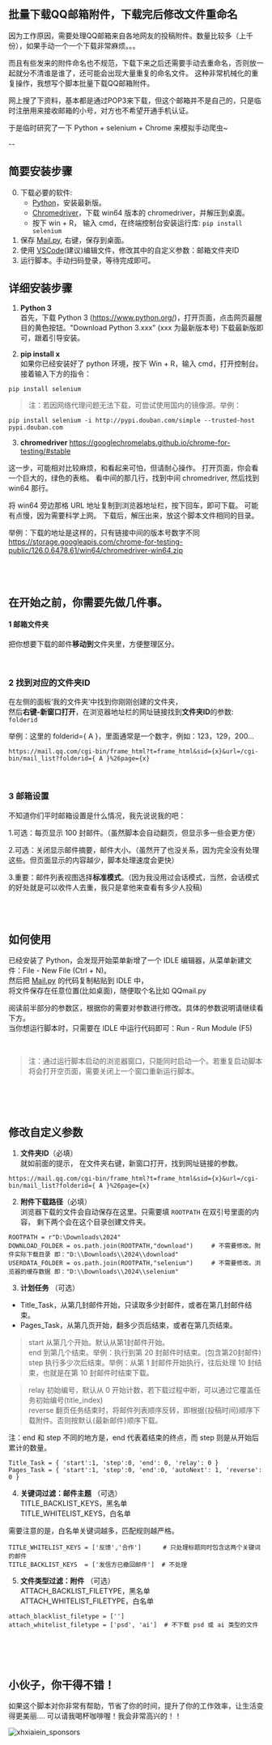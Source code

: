 ## 批量下载QQ邮箱附件，下载完后修改文件重命名

因为工作原因，需要处理QQ邮箱来自各地网友的投稿附件。数量比较多（上千份），如果手动一个一个下载非常麻烦。。。

而且有些发来的附件命名也不规范，下载下来之后还需要手动去重命名，否则放一起就分不清谁是谁了，还可能会出现大量重复的命名文件。 这种非常机械化的重复操作，我想写个脚本批量下载QQ邮箱附件。

网上搜了下资料，基本都是通过POP3来下载，但这个邮箱并不是自己的，只是临时注册用来接收邮箱的小号，对方也不希望开通手机认证。

于是临时研究了一下 Python + selenium + Chrome 来模拟手动爬虫~
  
--

## 简要安装步骤

0. 下载必要的软件:
   - [Python](https://www.python.org/downloads/)，安装最新版。
   - [Chromedriver](https://googlechromelabs.github.io/chrome-for-testing/#stable)，下载 win64 版本的 chromedriver，并解压到桌面。
   - 按下 win + R， 输入 cmd，在终端控制台安装运行库: `pip install selenium`
1. 保存 [Mail.py](https://raw.githubusercontent.com/XHXIAIEIN/Auto-Download-QQMail-Attach/master/Mail.py), 右键，保存到桌面。
2. 使用 [VSCode](https://code.visualstudio.com/Download)(建议)编辑文件，修改其中的自定义参数：邮箱文件夹ID
3. 运行脚本。手动扫码登录，等待完成即可。


## 详细安装步骤

1. **Python 3**   
首先，下载 Python 3 (https://www.python.org/)，打开页面，点击网页最醒目的黄色按钮。"Download Python 3.xxx" (xxx 为最新版本号)
下载最新版即可，跟着引导安装。

2. **pip install x**  
如果你已经安装好了 python 环境，按下 Win + R，输入 cmd，打开控制台。    
接着输入下方的指令：

```
pip install selenium
```

> 注：若因网络代理问题无法下载，可尝试使用国内的镜像源。举例：

```
pip install selenium -i http://pypi.douban.com/simple --trusted-host pypi.douban.com
```

3.  **chromedriver**
https://googlechromelabs.github.io/chrome-for-testing/#stable

这一步，可能相对比较麻烦，和看起来可怕，但请耐心操作。
打开页面，你会看一个巨大的，绿色的表格。
看中间的那几行，找到中间 chromedriver, 然后找到 win64 那行。

将 win64 旁边那格 URL 地址复制到浏览器地址栏，按下回车，即可下载。
可能有点慢，因为需要科学上网。
下载后，解压出来，放这个脚本文件相同的目录。

举例：下载的地址是这样的，只有链接中间的版本号数字不同
https://storage.googleapis.com/chrome-for-testing-public/126.0.6478.61/win64/chromedriver-win64.zip

<br><br>

## 在开始之前，你需要先做几件事。

#### 1 邮箱文件夹

把你想要下载的邮件**移动到**文件夹里，方便整理区分。
   
<br>   
   
### 2 找到对应的文件夹ID
在左侧的面板‘我的文件夹’中找到你刚刚创建的文件夹，  
然后**右键-新窗口打开**，在浏览器地址栏的网址链接找到**文件夹ID**的参数:  `folderid`  
  
举例：这里的 folderid={ A }，里面通常是一个数字，例如：123，129，200...  
```
https://mail.qq.com/cgi-bin/frame_html?t=frame_html&sid={x}&url=/cgi-bin/mail_list?folderid={ A }%26page={x}
```  
     
<br>   
   
### 3 邮箱设置

不知道你们平时邮箱设置是什么情况，我先说说我的吧：    
  
1.可选：每页显示 100 封邮件。（虽然脚本会自动翻页，但显示多一些会更方便）  
  
2.可选：关闭显示邮件摘要，邮件大小。（虽然开了也没关系，因为完全没有处理这些。但页面显示的内容越少，脚本处理速度会更快）  
  
3.重要：邮件列表视图选择**标准模式**。（因为我没用过会话模式，当然，会话模式的好处就是可以收件人去重，我只是拿他来查看有多少人投稿)   

<br><br>
    
## 如何使用

已经安装了 Python，会发现开始菜单新增了一个 IDLE 编辑器，从菜单新建文件：File - New File (Ctrl + N)。    
然后把 [Mail.py](https://raw.githubusercontent.com/XHXIAIEIN/Auto-Download-QQMail-Attach/master/Mail.py) 的代码复制粘贴到 IDLE 中，  
将文件保存在任意位置(比如桌面)，随便取个名比如 QQmail.py

阅读前半部分的参数区，根据你的需要对参数进行修改。具体的参数说明请继续看下方。    
当你想运行脚本时，只需要在 IDLE 中运行代码即可：Run - Run Module (F5)   

<br>   
   
> 注：通过运行脚本启动的浏览器窗口，只能同时启动一个。若重复启动脚本将会打开空页面，需要关闭上一个窗口重新运行脚本。  
     
<br><br><br>  
   
## 修改自定义参数

1. **文件夹ID**（必填）  
就如前面的提示， 在文件夹右键，新窗口打开，找到网址链接的参数。
```
https://mail.qq.com/cgi-bin/frame_html?t=frame_html&sid={x}&url=/cgi-bin/mail_list?folderid={ A }%26page={x}
``` 

2. **附件下载路径**（必填）  
浏览器下载的文件会自动保存在这里。只需要填 ` ROOTPATH ` 在双引号里面的内容， 剩下两个会在这个目录创建文件夹。 
```
ROOTPATH = r"D:\Downloads\2024"
DOWNLOAD_FOLDER = os.path.join(ROOTPATH,"download")     # 不需要修改。附件实际下载目录 即："D:\\Downloads\\2024\\download"
USERDATA_FOLDER = os.path.join(ROOTPATH,"selenium")     # 不需要修改。浏览器的缓存数据 即："D:\\Downloads\\2024\\selenium"
```

3. **计划任务** （可选） 
- Title_Task，从第几封邮件开始，只读取多少封邮件，或者在第几封邮件结束。  
- Pages_Task，从第几页开始，翻多少页后结束，或者在第几页结束。   
 
> start  从第几个开始。默认从第1封邮件开始。    
> end    到第几个结束。举例：执行到第 20 封邮件时结束。(包含第20封邮件)   
> step   执行多少次后结束。举例：从第 1 封邮件开始执行，往后处理 10 封结束，也就是在第 10 封邮件时结束下载。   

> relay   初始编号，默认从 0 开始计数，若下载过程中断，可以通过它覆盖任务初始编号(title_index)  
> reverse 翻页任务结束时，将邮件列表顺序反转，即根据{投稿时间}顺序下载附件。否则按默认{最新邮件}顺序下载。

注：end 和 step 不同的地方是，end 代表着结束的终点，而 step 则是从开始后累计的数量。  

```
Title_Task = { 'start':1, 'step':0, 'end': 0, 'relay': 0 }
Pages_Task = { 'start':1, 'step':0, 'end':0, 'autoNext': 1, 'reverse': 0 }
```

4. **关键词过滤：邮件主题** （可选）   
TITLE_BACKLIST_KEYS，黑名单  
TITLE_WHITELIST_KEYS，白名单  

需要注意的是，白名单关键词越多，匹配规则越严格。
      
``` 
TITLE_WHITELIST_KEYS = ['反馈','合作']      # 只处理标题同时包含这两个关键词的邮件
TITLE_BACKLIST_KEYS  = ['发信方已撤回邮件']  # 不处理
```
  
5. **文件类型过滤：附件** （可选）   
ATTACH_BACKLIST_FILETYPE，黑名单  
ATTACH_WHITELIST_FILETYPE，白名单  
      
``` 
attach_blacklist_filetype = [''] 
attach_whitelist_filetype = ['psd', 'ai']  # 不下载 psd 或 ai 类型的文件
```

  
<br><br><br>  


## 小伙子，你干得不错！

如果这个脚本对你非常有帮助，节省了你的时间，提升了你的工作效率，让生活变得更美丽....
可以请我喝杯咖啡喔！我会非常高兴的！！

![xhxiaiein_sponsors](https://user-images.githubusercontent.com/45864744/116389688-d38c4480-a84f-11eb-9dec-036bc1abf397.png)

